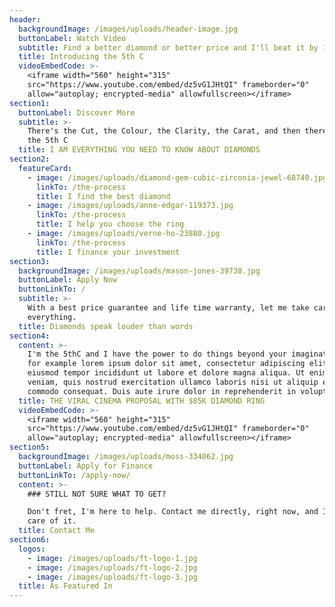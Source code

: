```yaml
---
header:
  backgroundImage: /images/uploads/header-image.jpg
  buttonLabel: Watch Video
  subtitle: Find a better diamond or better price and I'll beat it by 10%
  title: Introducing the 5th C
  videoEmbedCode: >-
    <iframe width="560" height="315"
    src="https://www.youtube.com/embed/dz5vG1JHtQI" frameborder="0"
    allow="autoplay; encrypted-media" allowfullscreen></iframe>
section1:
  buttonLabel: Discover More
  subtitle: >-
    There's the Cut, the Colour, the Clarity, the Carat, and then there's me,
    the 5th C
  title: I AM EVERYTHING YOU NEED TO KNOW ABOUT DIAMONDS
section2:
  featureCard:
    - image: /images/uploads/diamond-gem-cubic-zirconia-jewel-68740.jpg
      linkTo: /the-process
      title: I find the best diamond
    - image: /images/uploads/anne-edgar-119373.jpg
      linkTo: /the-process
      title: I help you choose the ring
    - image: /images/uploads/verne-ho-23880.jpg
      linkTo: /the-process
      title: I finance your investment
section3:
  backgroundImage: /images/uploads/mason-jones-39738.jpg
  buttonLabel: Apply Now
  buttonLinkTo: /
  subtitle: >-
    With a best price guarantee and life time warranty, let me take care of
    everything.
  title: Diamonds speak louder than words
section4:
  content: >-
    I'm the 5thC and I have the power to do things beyond your imagination. Take
    for example lorem ipsum dolor sit amet, consectetur adipiscing elit, sed do
    eiusmod tempor incididunt ut labore et dolore magna aliqua. Ut enim ad minim
    veniam, quis nostrud exercitation ullamco laboris nisi ut aliquip ex ea
    commodo consequat. Duis aute irure dolor in reprehenderit in voluptate vel
  title: THE VIRAL CINEMA PROPOSAL WITH $85K DIAMOND RING
  videoEmbedCode: >-
    <iframe width="560" height="315"
    src="https://www.youtube.com/embed/dz5vG1JHtQI" frameborder="0"
    allow="autoplay; encrypted-media" allowfullscreen></iframe>
section5:
  backgroundImage: /images/uploads/moss-334062.jpg
  buttonLabel: Apply for Finance
  buttonLinkTo: /apply-now/
  content: >-
    ### STILL NOT SURE WHAT TO GET?

    Don't fret, I'm here to help. Contact me directly, right now, and I'll take
    care of it.
  title: Contact Me
section6:
  logos:
    - image: /images/uploads/ft-logo-1.jpg
    - image: /images/uploads/ft-logo-2.jpg
    - image: /images/uploads/ft-logo-3.jpg
  title: As Featured In
---
```


